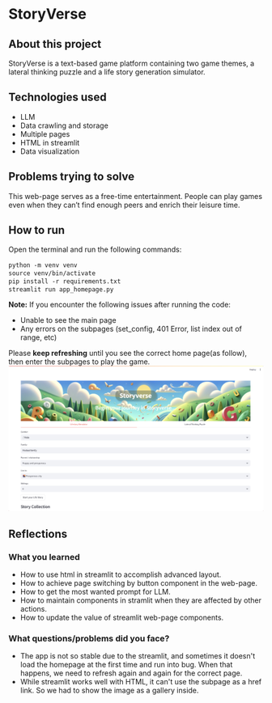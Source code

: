 # StoryVerse
## About this project
StoryVerse is a text-based game platform containing two game themes, a lateral thinking puzzle and a life story generation simulator.

## Technologies used
- LLM
- Data crawling and storage
- Multiple pages
- HTML in streamlit
- Data visualization

## Problems trying to solve
This web-page serves as a free-time entertainment. People can play games even when they can’t find enough peers and enrich their leisure time.

## How to run

Open the terminal and run the following commands:

```
python -m venv venv
source venv/bin/activate
pip install -r requirements.txt
streamlit run app_homepage.py
```

**Note:** 
If you encounter the following issues after running the code:

- Unable to see the main page
- Any errors on the subpages (set_config, 401 Error, list index out of range, etc)

Please **keep refreshing** until you see the correct home page(as follow), then enter the subpages to play the game.
![home page](https://raw.githubusercontent.com/mkw18/TECHIN510_StoryVerse/main/files/img/homepage.jpg)

## Reflections
### What you learned
- How to use html in streamlit to accomplish advanced layout.
- How to achieve page switching by button component in the web-page.
- How to get the most wanted prompt for LLM.
- How to maintain components in stramlit when they are affected by other actions.
- How to update the value of streamlit web-page components.
### What questions/problems did you face?
- The app is not so stable due to the streamlit, and sometimes it doesn't load the homepage at the first time and run into bug. When that happens, we need to refresh again and again for the correct page.
- While streamlit works well with HTML, it can't use the subpage as a href link. So we had to show the image as a gallery inside.
